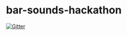 # bar-sounds-hackathon

[![Gitter](https://badges.gitter.im/hhoechtl/bar-sounds-hackathon.svg)](https://gitter.im/hhoechtl/bar-sounds-hackathon?utm_source=badge&utm_medium=badge&utm_campaign=pr-badge&utm_content=badge)